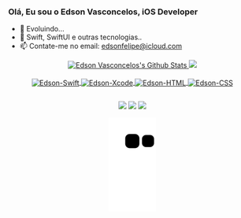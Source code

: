 ### Olá, Eu sou o Edson Vasconcelos, iOS Developer

- 🔭 Evoluindo...
- 🌱 Swift, SwiftUI e outras tecnologias..
- 📫 Contate-me no email: edsonfelipe@icloud.com

<div align="center">
  <a href="https://github.com/edsonfelipevasconcelos">
<!--   <img height="180em" src="https://github-readme-stats.vercel.app/api?username=edsonfelipevasconcelos&show_icons=true&theme=tokyonight&include_all_commits=true&count_private=true"/> -->
  <img height="150em" src="https://github-readme-stats.vercel.app/api?username=edsonfelipevasconcelos&include_all_commits=true&count_private=true&show_icons=true&line_height=21&title_color=7A7ADB&icon_color=2234AE&text_color=D3D3D3&bg_color=0,000000,130F40" alt="Edson Vasconcelos's Github Stats" />
  <img height="150em" src="https://github-readme-stats.vercel.app/api/top-langs/?username=edsonfelipevasconcelos&layout=compact&langs_count=7&line_height=21&title_color=7A7ADB&icon_color=2234AE&text_color=D3D3D3&bg_color=0,000000,130F40"/>
</div>
<div style="display: inline_block", align="center"><br>
  <img align="center" alt="Edson-Swift" height="30" width="40" src="https://cdn.jsdelivr.net/gh/devicons/devicon/icons/swift/swift-original.svg">
  <img align="center" alt="Edson-Xcode" height="30" width="40" src="https://cdn.jsdelivr.net/gh/devicons/devicon/icons/xcode/xcode-original.svg">
  <img align="center" alt="Edson-HTML" height="30" width="40" src="https://cdn.jsdelivr.net/gh/devicons/devicon/icons/html5/html5-original.svg">
  <img align="center" alt="Edson-CSS" height="30" width="40" src="https://cdn.jsdelivr.net/gh/devicons/devicon/icons/css3/css3-original.svg">
</div>

  ##
 
<div align="center"> 
  <a href="https://instagram.com/edsonfelipe" target="_blank"><img src="https://img.shields.io/badge/-Instagram-%23E4405F?style=for-the-badge&logo=instagram&logoColor=white" target="_blank"></a>
  <a href = "mailto:edsonfelipe@gmail.com"><img src="https://img.shields.io/badge/-Gmail-%23333?style=for-the-badge&logo=gmail&logoColor=white" target="_blank"></a>
  <a href="https://www.linkedin.com/in/edsonfelipe" target="_blank"><img src="https://img.shields.io/badge/-LinkedIn-%230077B5?style=for-the-badge&logo=linkedin&logoColor=white" target="_blank"></a> 
 
  ![Snake animation](https://github.com/edsonfelipevasconcelos/edsonfelipevasconcelos/blob/output/github-contribution-grid-snake.svg)
 
</div>
